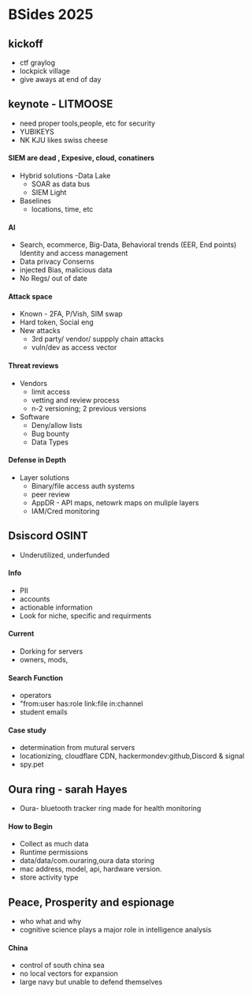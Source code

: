 # BSides 2025

## kickoff
- ctf graylog
- lockpick village
- give aways at end of day

## keynote - LITMOOSE
- need proper tools,people, etc for security
- YUBIKEYS
- NK KJU likes swiss cheese
#### SIEM are dead , Expesive, cloud, conatiners
- Hybrid solutions
    -Data Lake
    - SOAR as data bus
    - SIEM Light
- Baselines
    - locations, time, etc
#### AI 
- Search, ecommerce, Big-Data, Behavioral trends (EER, End points) Identity and access management
- Data privacy Conserns
- injected Bias, malicious data
- No Regs/ out of date
#### Attack space
- Known - 2FA, P/Vish, SIM swap
- Hard token, Social eng
- New attacks   
    - 3rd party/ vendor/ suppply chain attacks
    - vuln/dev as access vector
#### Threat reviews 
- Vendors
    - limit access
    - vetting and review process
    - n-2 versioning; 2 previous versions
- Software
    - Deny/allow lists
    - Bug bounty
    - Data Types
#### Defense in Depth
- Layer solutions
    - Binary/file access auth systems
    - peer review
    - AppDR - API maps, netowrk maps on muliple layers
    - IAM/Cred monitoring

## Dsiscord OSINT
- Underutilized, underfunded
#### Info
- PII
- accounts
- actionable information
- Look for niche, specific and requirments
#### Current
- Dorking for servers
- owners, mods, 
#### Search Function
- operators
- "from:user has:role  link:file  in:channel
- student emails
#### Case study
- determination from mutural servers
- locationizing, cloudflare CDN, hackermondev:github,Discord & signal
- spy.pet


## Oura ring - sarah Hayes
- Oura- bluetooth tracker ring made for health monitoring
#### How to Begin
- Collect as much data
- Runtime permissions
- data/data/com.ouraring,oura data storing 
- mac address, model, api, hardware version.
- store activity type 


## Peace, Prosperity and espionage
- who what and why
- cognitive science plays a major role in intelligence analysis
#### China
- control of south china sea
- no local vectors for expansion
- large navy but unable to defend themselves